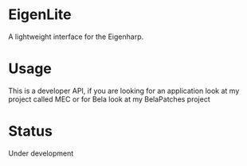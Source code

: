 # EigenLite
A lightweight interface for the Eigenharp.

# Usage
This is a developer API, 
if you are looking for an application look at my project called MEC
or for Bela look at my BelaPatches project


# Status
Under development
